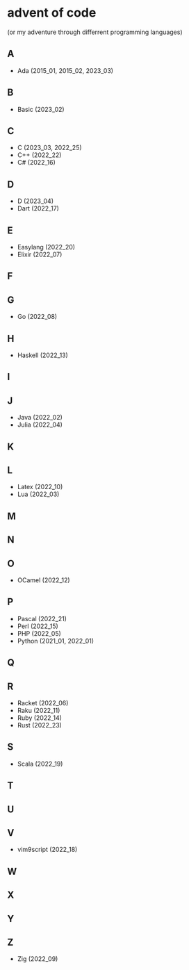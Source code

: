 # advent of code

(or my adventure through differrent programming languages)

## A

- Ada (2015_01, 2015_02, 2023_03)

## B

- Basic (2023_02)

## C

- C (2023_03, 2022_25)
- C++ (2022_22)
- C# (2022_16)

## D

- D (2023_04)
- Dart (2022_17)

## E

- Easylang (2022_20)
- Elixir (2022_07)

## F

## G

- Go (2022_08)

## H

- Haskell (2022_13)

## I

## J

- Java (2022_02)
- Julia (2022_04)

## K

## L

- Latex (2022_10)
- Lua (2022_03)

## M

## N

## O

- OCamel (2022_12)

## P

- Pascal (2022_21)
- Perl (2022_15)
- PHP (2022_05)
- Python (2021_01, 2022_01)

## Q

## R

- Racket (2022_06)
- Raku (2022_11)
- Ruby (2022_14)
- Rust (2022_23)

## S

- Scala (2022_19)

## T

## U

## V

- vim9script (2022_18)

## W

## X

## Y 

## Z

- Zig (2022_09)
